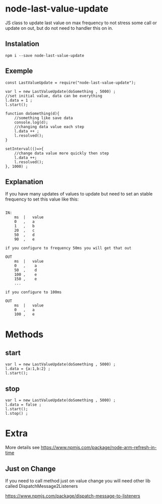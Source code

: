 # node-last-value-update

JS class to update last value on max frequency to not stress some call or update on out, but do not need to handler this on in.

## Instalation

```
npm i --save node-last-value-update
```

## Exemple

```
const LastValueUpdate = require("node-last-value-update");

var l = new LastValueUpdate(doSomething , 5000) ;
//set initial value, data can be everything
l.data = 1 ;
l.start();

function doSomething(d){
    //something like save data
    console.log(d);
    //changing data value each step
    l.data ++ ;
    l.resolved();
}

setInterval(()=>{
    //change data value more quickly then step
    l.data ++;
    l.resolved();
}, 1000) ;

```

## Explanation

If you have many updates of values to update but need to set an stable frequency to set this value like this:

```

IN:
    ms  |   value
    0   ,   a
    1   ,   b
    20  ,   c
    50  ,   d
    90  ,   e

if you configure to frequency 50ms you will get that out

OUT
    ms  |   value
    0   ,    a
    50  ,    d
    100 ,    e
    150 ,    e
    ...

if you configure to 100ms 

OUT
    ms  |   value
    0   ,   a
    100 ,   e

```

# Methods

## start

```
var l = new LastValueUpdate(doSomething , 5000) ;
l.data = {a:1,b:2} ;
l.start();
```

## stop

```
var l = new LastValueUpdate(doSomething , 5000) ;
l.data = false ;
l.start();
l.stop() ;
```

# Extra

More details see https://www.npmjs.com/package/node-arm-refresh-in-time

## Just on Change

If you need to call method just on value change you will need other lib called DispatchMessage2Listeners

https://www.npmjs.com/package/dispatch-message-to-listeners


